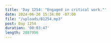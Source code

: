 ```yaml
---
title: 'Day 1254: "Engaged in critical work."'
date: 2024-06-26 15:34:00 -07:00
file: "/uploads/B1254.mp3"
post: Day 1254
duration: '00:03:47'
length: 2887996
---
```


